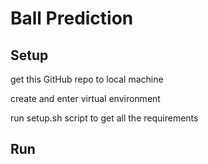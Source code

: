 # Ball Prediction

## Setup

get this GitHub repo to local machine

create and enter virtual environment

run setup.sh script to get all the requirements

## Run 

